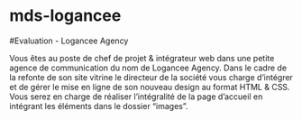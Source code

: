 # mds-logancee

#Evaluation - Logancee Agency

Vous êtes au poste de chef de projet & intégrateur web dans une petite agence de communication du nom de Logancee Agency.
Dans le cadre de la refonte de son site vitrine le directeur de la société vous charge d’intégrer et de gérer le mise en ligne de son 
nouveau design au format HTML & CSS. Vous serez en charge de réaliser l’intégralité de la page d’accueil en intégrant les éléments dans 
le dossier “images”.

